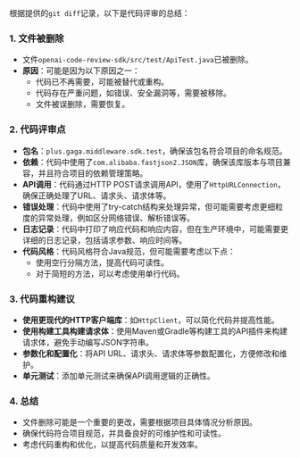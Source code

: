 根据提供的`git diff`记录，以下是代码评审的总结：

### 1. 文件被删除
- 文件`openai-code-review-sdk/src/test/ApiTest.java`已被删除。
- **原因**：可能是因为以下原因之一：
  - 代码已不再需要，可能被替代或重构。
  - 代码存在严重问题，如错误、安全漏洞等，需要被移除。
  - 文件被误删除，需要恢复。

### 2. 代码评审点
- **包名**：`plus.gaga.middleware.sdk.test`，确保该包名符合项目的命名规范。
- **依赖**：代码中使用了`com.alibaba.fastjson2.JSON`库，确保该库版本与项目兼容，并且符合项目的依赖管理策略。
- **API调用**：代码通过HTTP POST请求调用API，使用了`HttpURLConnection`，确保正确处理了URL、请求头、请求体等。
- **错误处理**：代码中使用了try-catch结构来处理异常，但可能需要考虑更细粒度的异常处理，例如区分网络错误、解析错误等。
- **日志记录**：代码中打印了响应代码和响应内容，但在生产环境中，可能需要更详细的日志记录，包括请求参数、响应时间等。
- **代码风格**：代码风格符合Java规范，但可能需要考虑以下点：
  - 使用空行分隔方法，提高代码可读性。
  - 对于简短的方法，可以考虑使用单行代码。

### 3. 代码重构建议
- **使用更现代的HTTP客户端库**：如`HttpClient`，可以简化代码并提高性能。
- **使用构建工具构建请求体**：使用Maven或Gradle等构建工具的API插件来构建请求体，避免手动编写JSON字符串。
- **参数化和配置化**：将API URL、请求头、请求体等参数配置化，方便修改和维护。
- **单元测试**：添加单元测试来确保API调用逻辑的正确性。

### 4. 总结
- 文件删除可能是一个重要的更改，需要根据项目具体情况分析原因。
- 确保代码符合项目规范，并具备良好的可维护性和可读性。
- 考虑代码重构和优化，以提高代码质量和开发效率。